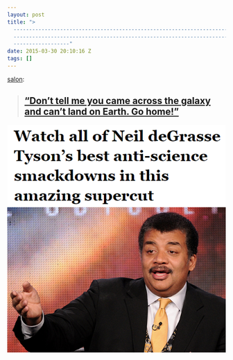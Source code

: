 ```yaml
---
layout: post
title: ">
  -----------------------------------------------------------------------------\
  -----------------------------------------------------------------------------\
  ------------------"
date: 2015-03-30 20:10:16 Z
tags: []
---
```

[salon](http://salon.tumblr.com/post/115040717562/dont-tell-me-you-came-across-the-galaxy-and):

> [**“Don’t tell me you came across the galaxy and can’t land on Earth. Go home!”**](http://www.salon.com/2015/03/30/watch_a_supercut_of_neil_degrasse_tysons_best_comebacks/)
> ----------------------------------------------------------------------------------------------------------------------------------------------------------------------------
![](/media/2015/03/115054629439_0.png)
![](/media/2015/03/115054629439_1.jpg)
